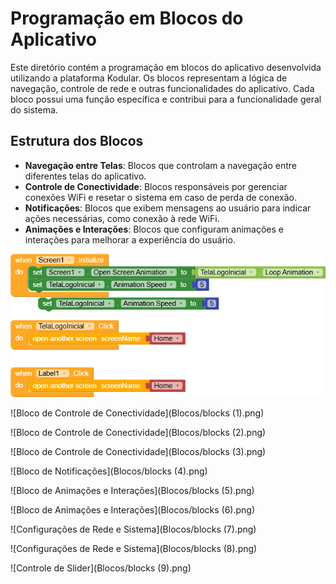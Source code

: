 # Programação em Blocos do Aplicativo

Este diretório contém a programação em blocos do aplicativo desenvolvida utilizando a plataforma Kodular. Os blocos representam a lógica de navegação, controle de rede e outras funcionalidades do aplicativo. Cada bloco possui uma função específica e contribui para a funcionalidade geral do sistema.

## Estrutura dos Blocos

- **Navegação entre Telas**: Blocos que controlam a navegação entre diferentes telas do aplicativo.
- **Controle de Conectividade**: Blocos responsáveis por gerenciar conexões WiFi e resetar o sistema em caso de perda de conexão.
- **Notificações**: Blocos que exibem mensagens ao usuário para indicar ações necessárias, como conexão à rede WiFi.
- **Animações e Interações**: Blocos que configuram animações e interações para melhorar a experiência do usuário.


![Bloco de Navegação](Blocos/blocks.png)

![Bloco de Controle de Conectividade](Blocos/blocks (1).png)

![Bloco de Controle de Conectividade](Blocos/blocks (2).png)

![Bloco de Controle de Conectividade](Blocos/blocks (3).png)

![Bloco de Notificações](Blocos/blocks (4).png)

![Bloco de Animações e Interações](Blocos/blocks (5).png)

![Bloco de Animações e Interações](Blocos/blocks (6).png)

![Configurações de Rede e Sistema](Blocos/blocks (7).png)

![Configurações de Rede e Sistema](Blocos/blocks (8).png)

![Controle de Slider](Blocos/blocks (9).png)
